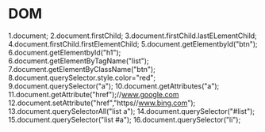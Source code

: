 # DOM
 
1.document;
2.document.firstChild;
3.document.firstChild.lastELementChild;
4.document.firstChild.firstElementChild;
5.document.getElementbyId("btn");
6.document.getElementbyId("h1");
6.document.getElementByTagName("list");
7.document.getElementByClassName("btn");
8.document.querySelector.style.color="red";
9.document.querySelector("a");
10.document.getAttributes("a");
11.document.getAttribute("href");//www.google.com
12.document.setAttribute("href","https//www.bing.com");
13.document.querySelectorAll("list a");
14.document.querySelector("#list");
15.document.querySelector("list #a");
16.document.querySelector("li");


